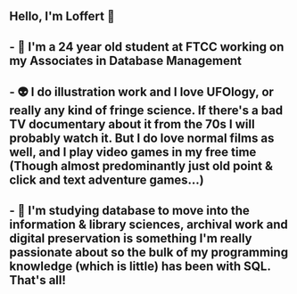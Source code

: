 ## Hello, I'm Loffert 👋

## - 🔭 I'm a 24 year old student at FTCC working on my Associates in Database Management

## - 👽 I do illustration work and I love UFOlogy, or really any kind of fringe science. If there's a bad TV documentary about it from the 70s I will probably watch it. But I do love normal films as well, and I play video games in my free time (Though almost predominantly just old point & click and text adventure games...)
## - 🌱 I'm studying database to move into the information & library sciences, archival work and digital preservation is something I'm really passionate about so the bulk of my programming knowledge (which is little) has been with SQL. That's all!

<!--
**Lloffert/Lloffert** is a ✨ _special_ ✨ repository because its `README.md` (this file) appears on your GitHub profile.

Here are some ideas to get you started:

- 🔭 I’m currently working on ...
- 🌱 I’m currently learning ...
- 👯 I’m looking to collaborate on ...
- 🤔 I’m looking for help with ...
- 💬 Ask me about ...
- 📫 How to reach me: ...
- 😄 Pronouns: ...
- ⚡ Fun fact: ...
-->

